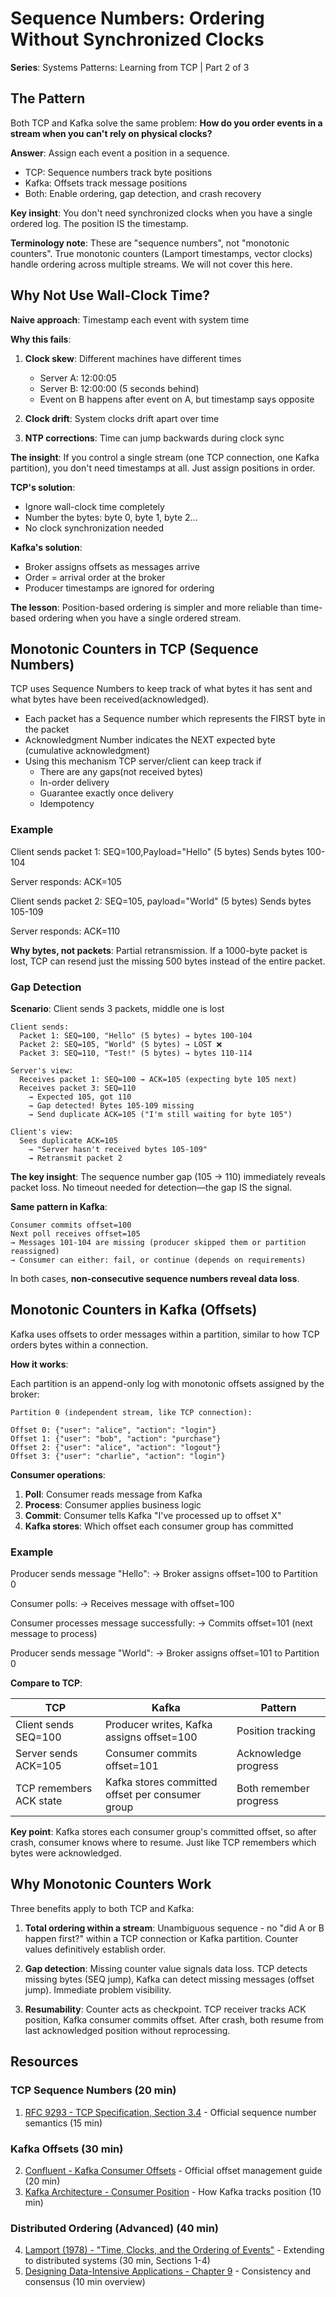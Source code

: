 # Sequence Numbers: Ordering Without Synchronized Clocks

**Series**: Systems Patterns: Learning from TCP | Part 2 of 3

## The Pattern

Both TCP and Kafka solve the same problem: **How do you order events in a stream when you can't rely on physical clocks?**

**Answer**: Assign each event a position in a sequence.

- TCP: Sequence numbers track byte positions
- Kafka: Offsets track message positions
- Both: Enable ordering, gap detection, and crash recovery

**Key insight**: You don't need synchronized clocks when you have a single ordered log. The position IS the timestamp.

**Terminology note**: These are "sequence numbers", not "monotonic counters". True monotonic counters (Lamport timestamps, vector clocks) handle ordering across multiple streams. We will not cover this here.

## Why Not Use Wall-Clock Time?

**Naive approach**: Timestamp each event with system time

**Why this fails**:

1. **Clock skew**: Different machines have different times
   - Server A: 12:00:05
   - Server B: 12:00:00 (5 seconds behind)
   - Event on B happens after event on A, but timestamp says opposite

2. **Clock drift**: System clocks drift apart over time

3. **NTP corrections**: Time can jump backwards during clock sync

**The insight**: If you control a single stream (one TCP connection, one Kafka partition), you don't need timestamps at all. Just assign positions in order.

**TCP's solution**:

- Ignore wall-clock time completely
- Number the bytes: byte 0, byte 1, byte 2...
- No clock synchronization needed

**Kafka's solution**:

- Broker assigns offsets as messages arrive
- Order = arrival order at the broker
- Producer timestamps are ignored for ordering

**The lesson**: Position-based ordering is simpler and more reliable than time-based ordering when you have a single ordered stream.

## Monotonic Counters in TCP (Sequence Numbers)

TCP uses Sequence Numbers to keep track of what bytes it has sent and what bytes have been received(acknowledged).

- Each packet has a Sequence number which represents the FIRST byte in the packet
- Acknowledgment Number indicates the NEXT expected byte (cumulative acknowledgment)
- Using this mechanism TCP server/client can keep track if
  - There are any gaps(not received bytes)
  - In-order delivery
  - Guarantee exactly once delivery
  - Idempotency

### Example

Client sends packet 1:
SEQ=100,Payload="Hello" (5 bytes)
Sends bytes 100-104

Server responds:
ACK=105

Client sends packet 2:
SEQ=105, payload="World" (5 bytes)
Sends bytes 105-109

Server responds:
ACK=110

**Why bytes, not packets**: Partial retransmission. If a 1000-byte packet is lost, TCP can resend just the missing 500 bytes instead of the entire packet.

### Gap Detection

**Scenario**: Client sends 3 packets, middle one is lost

```
Client sends:
  Packet 1: SEQ=100, "Hello" (5 bytes) → bytes 100-104
  Packet 2: SEQ=105, "World" (5 bytes) → LOST ❌
  Packet 3: SEQ=110, "Test!" (5 bytes) → bytes 110-114

Server's view:
  Receives packet 1: SEQ=100 → ACK=105 (expecting byte 105 next)
  Receives packet 3: SEQ=110 
    → Expected 105, got 110
    → Gap detected! Bytes 105-109 missing
    → Send duplicate ACK=105 ("I'm still waiting for byte 105")

Client's view:
  Sees duplicate ACK=105
    → "Server hasn't received bytes 105-109"
    → Retransmit packet 2
```

**The key insight**: The sequence number gap (105 → 110) immediately reveals packet loss. No timeout needed for detection—the gap IS the signal.

**Same pattern in Kafka**:

```
Consumer commits offset=100
Next poll receives offset=105
→ Messages 101-104 are missing (producer skipped them or partition reassigned)
→ Consumer can either: fail, or continue (depends on requirements)
```

In both cases, **non-consecutive sequence numbers reveal data loss**.

## Monotonic Counters in Kafka (Offsets)

Kafka uses offsets to order messages within a partition, similar to how TCP orders bytes within a connection.

**How it works**:

Each partition is an append-only log with monotonic offsets assigned by the broker:

```
Partition 0 (independent stream, like TCP connection):

Offset 0: {"user": "alice", "action": "login"}
Offset 1: {"user": "bob", "action": "purchase"}
Offset 2: {"user": "alice", "action": "logout"}
Offset 3: {"user": "charlie", "action": "login"}
```

**Consumer operations**:

1. **Poll**: Consumer reads message from Kafka
2. **Process**: Consumer applies business logic
3. **Commit**: Consumer tells Kafka "I've processed up to offset X"
4. **Kafka stores**: Which offset each consumer group has committed

### Example

Producer sends message "Hello":
→ Broker assigns offset=100 to Partition 0

Consumer polls:
→ Receives message with offset=100

Consumer processes message successfully:
→ Commits offset=101 (next message to process)

Producer sends message "World":
→ Broker assigns offset=101 to Partition 0

**Compare to TCP**:

| TCP | Kafka | Pattern |
|-----|-------|---------|
| Client sends SEQ=100 | Producer writes, Kafka assigns offset=100 | Position tracking |
| Server sends ACK=105 | Consumer commits offset=101 | Acknowledge progress |
| TCP remembers ACK state | Kafka stores committed offset per consumer group | Both remember progress |

**Key point**: Kafka stores each consumer group's committed offset, so after crash, consumer knows where to resume. Just like TCP remembers which bytes were acknowledged.

## Why Monotonic Counters Work

Three benefits apply to both TCP and Kafka:

1. **Total ordering within a stream**: Unambiguous sequence - no "did A or B happen first?" within a TCP connection or Kafka partition. Counter values definitively establish order.

2. **Gap detection**: Missing counter value signals data loss. TCP detects missing bytes (SEQ jump), Kafka can detect missing messages (offset jump). Immediate problem visibility.

3. **Resumability**: Counter acts as checkpoint. TCP receiver tracks ACK position, Kafka consumer commits offset. After crash, both resume from last acknowledged position without reprocessing.

## Resources

### TCP Sequence Numbers (20 min)

1. [RFC 9293 - TCP Specification, Section 3.4](https://datatracker.ietf.org/doc/html/rfc9293#section-3.4) - Official sequence number semantics (15 min)

### Kafka Offsets (30 min)

2. [Confluent - Kafka Consumer Offsets](https://docs.confluent.io/platform/current/clients/consumer.html#offset-management) - Official offset management guide (20 min)
3. [Kafka Architecture - Consumer Position](https://kafka.apache.org/documentation/#design_consumerposition) - How Kafka tracks position (10 min)

### Distributed Ordering (Advanced) (40 min)

4. [Lamport (1978) - "Time, Clocks, and the Ordering of Events"](https://lamport.azurewebsites.net/pubs/time-clocks.pdf) - Extending to distributed systems (30 min, Sections 1-4)
5. [Designing Data-Intensive Applications - Chapter 9](https://dataintensive.net/) - Consistency and consensus (10 min overview)
